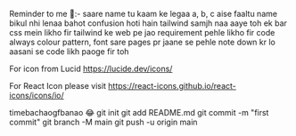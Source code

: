 Reminder to me 👀:- 
saare name tu kaam ke legaa a, b, c aise faaltu name bikul nhi lenaa bahot confusion hoti hain
tailwind samjh naa aaye toh ek bar css mein likho fir tailwind ke web pe jao
requirement pehle likho fir code always
colour pattern, font sare pages pr jaane se pehle note down kr lo aasani se code likh paoge fir toh 

For icon from Lucid
https://lucide.dev/icons/

For React Icon please visit 
https://react-icons.github.io/react-icons/icons/io/

timebachaogfbanao 😂
git init
git add README.md
git commit -m "first commit"
git branch -M main
git push -u origin main